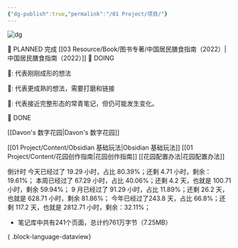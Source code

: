 ```yaml
---
{"dg-publish":true,"permalink":"/01 Project/项目/"}
---
```



![dg](https://wp.technologyreview.com/wp-content/uploads/2020/08/digital-garden_web.jpg)




🌿 PLANNED
完成 [[03 Resource/Book/图书专著/中国居民膳食指南（2022）\|中国居民膳食指南（2022）]]
🌱 DOING 



🌱: 代表刚刚成形的想法

🌿: 代表更成熟的想法，需要打磨和链接

🌲: 代表接近完整形态的常青笔记，但仍可能发生变化。

🌳 DONE

[[Davon's 数字花园\|Davon's 数字花园]]

[[01 Project/Content/Obsidian 基础玩法\|Obsidian 基础玩法]]
[[01 Project/Content/花园创作指南\|花园创作指南]]
[[花园配置办法\|花园配置办法]]

倒计时
今天已经过了 19.29 小时，占比 80.39%；还剩 4.71 小时，剩余：19.61%；
本周已经过了 67.29 小时，占比 40.06%；还剩 4.2 天，也就是 100.71 小时，剩余 59.94%；
9 月已经过了 91.29 小时，占比 11.89%；还剩 26.2 天，也就是 628.71 小时，剩余 81.86%；
今年已经过了243.8 天，占比 66.8%；还剩 117.2 天，也就是 2812.71 小时，剩余：32.11%；


- 笔记库中共有241个页面，总计约761万字节（7.25MB）

{ .block-language-dataview}
